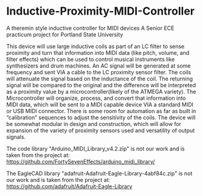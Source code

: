 # Inductive-Proximity-MIDI-Controller
A theremin style inductive controller for MIDI devices
A Senior ECE practicum project for Portland State University

This device will use large inductive coils as part of an LC filter to sense proximity and turn that information into MIDI data (like pitch, volume, and filter effects) which can be used to control musical instruments like synthesizers and drum machines. An AC signal will be generated at some frequency and sent VIA a cable to the LC proximity sensor filter. The coils will attenuate the signal based on the inductance of the coil. The returning signal will be compared to the original and the difference will be interpreted as a proximity value by a microcontroller(likely of the ATMEGA variety). The Microcontroller will organize, process, and convert that information into MIDI data, which will be sent to a MIDI capable device VIA a standard MIDI or USB MIDI connector. There is some room for automation as far as built in “calibration” sequences to adjust the sensitivity of the coils. The device will be somewhat modular in design and construction, which will allow for expansion of the variety of proximity sensors used and versatility of output signals.

The code library "Arduino_MIDI_Library_v4.2.zip" is not our work and is taken from the project at: https://github.com/FortySevenEffects/arduino_midi_library/

The EagleCAD library "adafruit-Adafruit-Eagle-Library-4abf84c.zip" is not our work and is taken from the project at:
https://github.com/adafruit/Adafruit-Eagle-Library
